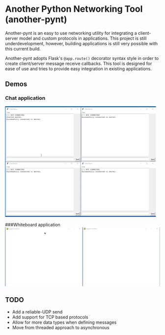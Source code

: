 # Another Python Networking Tool (another-pynt)
Another-pynt is an easy to use networking utility for integrating a client-server model and 
custom protocols in applications. This project is still underdevelopment, however, building applications is still very
possible with this current build.

Another-pynt adopts Flask's `@app.route()` decorator syntax style in order to create client/server message receive callbacks.
This tool is designed for ease of use and tries to provide easy integration in existing applications.

## Demos
### Chat application
![img](demo/chat.gif)


###Whiteboard application
![img](demo/whiteboard.gif)

## TODO
* Add a reliable-UDP send
* Add support for TCP based protocols
* Allow for more data types when defining messages
* Move from threaded approach to asynchronous
